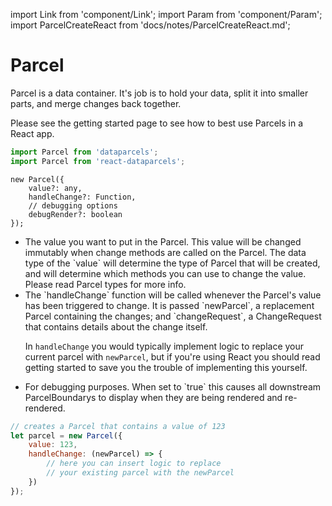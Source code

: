 import Link from 'component/Link';
import Param from 'component/Param';
import ParcelCreateReact from 'docs/notes/ParcelCreateReact.md';

# Parcel

Parcel is a data container. It's job is to hold your data, split it into smaller parts, and merge changes back together.

Please see the <Link to="/getting-started">getting started</Link> page to see how to best use Parcels in a React app.

```js
import Parcel from 'dataparcels';
import Parcel from 'react-dataparcels';
```

```flow
new Parcel({
    value?: any,
    handleChange?: Function,
    // debugging options
    debugRender?: boolean
});
```

* <Param name="value" optional type="any" default="undefined" />
  The value you want to put in the Parcel. This value will be changed immutably when change methods are called on the Parcel. The data type of the `value` will determine the type of Parcel that will be created, and will determine which methods you can use to change the value. Please read <Link to="/parcel-types">Parcel types</Link> for more info.
* <Param name="handleChange" optional type="(newParcel: Parcel, changeRequest: ChangeRequest) => void" />
  The `handleChange` function will be called whenever the Parcel's value has been triggered to change. It is passed `newParcel`, a replacement Parcel containing the changes; and `changeRequest`, a <Link to="/api/ChangeRequest">ChangeRequest</Link> that contains details about the change itself.
  
  In `handleChange` you would typically implement logic to replace your current parcel with `newParcel`, but if you're using React you should read <Link to="/getting-started">getting started</Link> to save you the trouble of implementing this yourself.
* <Param name="debugRender" optional type="boolean" default="false" />
  For debugging purposes. When set to `true` this causes all downstream <Link to="/api/ParcelBoundary">ParcelBoundary</Link>s to display when they are being rendered and re-rendered.

```js
// creates a Parcel that contains a value of 123
let parcel = new Parcel({
    value: 123,
    handleChange: (newParcel) => {
        // here you can insert logic to replace
        // your existing parcel with the newParcel
    })
});
```
